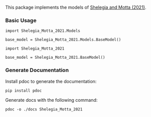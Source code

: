This package implements the models of [Shelegia and Motta (2021)](shelegia_motta_2021.pdf).

### Basic Usage
```
import Shelegia_Motta_2021.Models

base_model = Shelegia_Motta_2021.Models.BaseModel()
```

```
import Shelegia_Motta_2021

base_model = Shelegia_Motta_2021.BaseModel()
```

### Generate Documentation
Install pdoc to generate the documentation:
```
pip install pdoc
```
Generate docs with the following command:
```
pdoc -o ./docs Shelegia_Motta_2021
```
